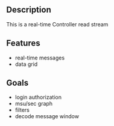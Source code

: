 ## Description

This is a real-time Controller read stream

## Features

- real-time messages
- data grid

## Goals

- login authorization
- msu/sec graph
- filters
- decode message window
